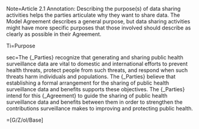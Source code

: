 Note=Article 2.1 Annotation: Describing the purpose(s) of data sharing activities helps the parties articulate why they want to share data. The Model Agreement describes a general purpose, but data sharing activities might have more specific purposes that those involved should describe as clearly as possible in their Agreement.

Ti=Purpose

sec=The {_Parties} recognize that generating and sharing public health surveillance data are vital to domestic and international efforts to prevent health threats, protect people from such threats, and respond when such threats harm individuals and populations. The {_Parties} believe that establishing a formal arrangement for the sharing of public health surveillance data and benefits supports these objectives. The {_Parties} intend for this {_Agreement} to guide the sharing of public health surveillance data and benefits between them in order to strengthen the contributions surveillance makes to improving and protecting public health.

=[G/Z/ol/Base]
